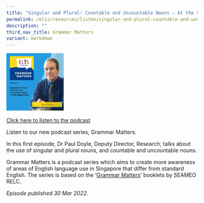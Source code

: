 ```yaml
---
title: "Singular and Plural: Countable and Uncountable Nouns – At the Supermarket"
permalink: /elis/resources/listen/singular-and-plural-countable-and-uncountable-nouns-at-the-supermarket/
description: ""
third_nav_title: Grammar Matters
variant: markdown
---
```

<img src="/images/gm-episode-1.png" style="width:30%">
		 
<a href="https://open.spotify.com/episode/5THeWR0b5EvEMvmysmgf7b">Click here to listen to the podcast</a>

Listen to our new podcast series, Grammar Matters.

In this first episode, Dr Paul Doyle, Deputy Director, Research, talks about the use of singular and plural nouns, and countable and uncountable nouns.

Grammar Matters is a podcast series which aims to create more awareness of areas of English language use in Singapore that differ from standard English. The series is based on the ‘[Grammar Matters](https://www.relc.org.sg/facilities/resources/publications)’ booklets by SEAMEO RELC.

<em>Episode published 30 Mar 2022.</em>
